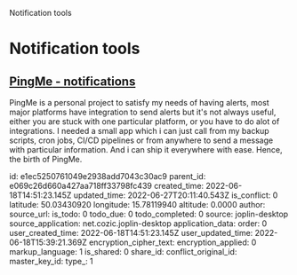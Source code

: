 Notification tools

# Notification tools

## [**PingMe** - notifications](https://pingme.lmno.pk/#/)
PingMe is a personal project to satisfy my needs of having alerts, most major platforms have integration to send alerts but it's not always useful, either you are stuck with one particular platform, or you have to do alot of integrations. I needed a small app which i can just call from my backup scripts, cron jobs, CI/CD pipelines or from anywhere to send a message with particular information. And i can ship it everywhere with ease. Hence, the birth of PingMe.

id: e1ec5250761049e2938add7043c30ac9
parent_id: e069c26d660a427aa718ff33798fc439
created_time: 2022-06-18T14:51:23.145Z
updated_time: 2022-06-27T20:11:40.543Z
is_conflict: 0
latitude: 50.03430920
longitude: 15.78119940
altitude: 0.0000
author: 
source_url: 
is_todo: 0
todo_due: 0
todo_completed: 0
source: joplin-desktop
source_application: net.cozic.joplin-desktop
application_data: 
order: 0
user_created_time: 2022-06-18T14:51:23.145Z
user_updated_time: 2022-06-18T15:39:21.369Z
encryption_cipher_text: 
encryption_applied: 0
markup_language: 1
is_shared: 0
share_id: 
conflict_original_id: 
master_key_id: 
type_: 1